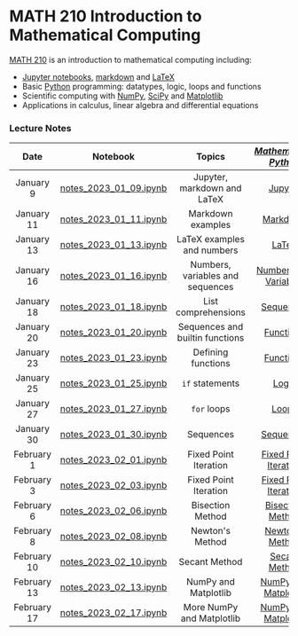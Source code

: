# MATH 210 Introduction to Mathematical Computing

[MATH 210](https://courses.students.ubc.ca/cs/courseschedule?pname=subjarea&tname=subj-course&dept=MATH&course=210) is an introduction to mathematical computing including:

* [Jupyter notebooks](http://jupyter.org/), [markdown](https://en.wikipedia.org/wiki/Markdown) and [LaTeX](https://en.wikibooks.org/wiki/LaTeX/Mathematics)
* Basic [Python](https://www.python.org/) programming: datatypes, logic, loops and functions
* Scientific computing with [NumPy](http://www.numpy.org/), [SciPy](https://scipy.org/) and [Matplotlib](https://matplotlib.org/)
* Applications in calculus, linear algebra and differential equations

### Lecture Notes

| Date | Notebook | Topics | [*Mathematical Python*](https://patrickwalls.github.io/mathematicalpython) |
| :---: | :---: | :---: | :---: |
| January 9 | [notes_2023_01_09.ipynb](notes_2023_01_09.ipynb) | Jupyter, markdown and LaTeX | [Jupyter](https://patrickwalls.github.io/mathematicalpython/jupyter/notebook/) |
| January 11 | [notes_2023_01_11.ipynb](notes_2023_01_11.ipynb) | Markdown examples | [Markdown](https://patrickwalls.github.io/mathematicalpython/jupyter/markdown/) |
| January 13 | [notes_2023_01_13.ipynb](notes_2023_01_13.ipynb) | LaTeX examples and numbers | [LaTeX](https://patrickwalls.github.io/mathematicalpython/jupyter/latex/) |
| January 16 | [notes_2023_01_16.ipynb](notes_2023_01_16.ipynb) | Numbers, variables and sequences | [Numbers](https://patrickwalls.github.io/mathematicalpython/python/numbers/) and [Variables](https://patrickwalls.github.io/mathematicalpython/python/variables/) |
| January 18 | [notes_2023_01_18.ipynb](notes_2023_01_18.ipynb) | List comprehensions | [Sequences](https://patrickwalls.github.io/mathematicalpython/python/sequences/) |
| January 20 | [notes_2023_01_20.ipynb](notes_2023_01_20.ipynb) | Sequences and builtin functions | [Functions](https://patrickwalls.github.io/mathematicalpython/python/functions/) |
| January 23 | [notes_2023_01_23.ipynb](notes_2023_01_23.ipynb) | Defining functions | [Functions](https://patrickwalls.github.io/mathematicalpython/python/functions/) |
| January 25 | [notes_2023_01_25.ipynb](notes_2023_01_25.ipynb) | `if` statements | [Logic](https://patrickwalls.github.io/mathematicalpython/python/logic/) |
| January 27 | [notes_2023_01_27.ipynb](notes_2023_01_27.ipynb) | `for` loops | [Loops](https://patrickwalls.github.io/mathematicalpython/python/loops/) |
| January 30 | [notes_2023_01_30.ipynb](notes_2023_01_30.ipynb) | Sequences | [Sequences](https://en.wikipedia.org/wiki/Sequence) |
| February 1 | [notes_2023_02_01.ipynb](notes_2023_02_01.ipynb) | Fixed Point Iteration | [Fixed Point Iteration](https://en.wikipedia.org/wiki/Fixed-point_iteration) |
| February 3 | [notes_2023_02_03.ipynb](notes_2023_02_03.ipynb) | Fixed Point Iteration | [Fixed Point Iteration](https://en.wikipedia.org/wiki/Fixed-point_iteration) |
| February 6 | [notes_2023_02_06.ipynb](notes_2023_02_06.ipynb) | Bisection Method | [Bisection Method](https://patrickwalls.github.io/mathematicalpython/root-finding/bisection/) |
| February 8 | [notes_2023_02_08.ipynb](notes_2023_02_08.ipynb) | Newton's Method | [Newton's Method](https://patrickwalls.github.io/mathematicalpython/root-finding/newton/) |
| February 10 | [notes_2023_02_10.ipynb](notes_2023_02_10.ipynb) | Secant Method | [Secant Method](https://patrickwalls.github.io/mathematicalpython/root-finding/secant/) |
| February 13 | [notes_2023_02_13.ipynb](notes_2023_02_13.ipynb) | NumPy and Matplotlib | [NumPy](https://patrickwalls.github.io/mathematicalpython/scipy/numpy/) and [Matplotlib](https://patrickwalls.github.io/mathematicalpython/scipy/matplotlib/) |
| February 17 | [notes_2023_02_17.ipynb](notes_2023_02_17.ipynb) | More NumPy and Matplotlib | [NumPy](https://patrickwalls.github.io/mathematicalpython/scipy/numpy/) and [Matplotlib](https://patrickwalls.github.io/mathematicalpython/scipy/matplotlib/) |